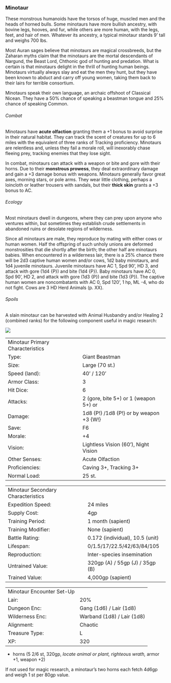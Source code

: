 ### Minotaur

These monstrous humanoids have the torsos of huge, muscled men and the heads of horned bulls. Some minotaurs have more bullish ancestry, with bovine legs, hooves, and fur, while others are more human, with the legs, feet, and hair of men. Whatever its ancestry, a typical minotaur stands 9’ tall and weighs 700 lbs.

Most Auran sages believe that minotaurs are magical crossbreeds, but the Zaharan myths claim that the minotaurs are the mortal descendants of Nargund, the Beast Lord, Chthonic god of hunting and predation. What is certain is that minotaurs delight in the thrill of hunting human beings. Minotaurs virtually always slay and eat the men they hunt, but they have been known to abduct and carry off young women, taking them back to their lairs for terrible consortium.

Minotaurs speak their own language, an archaic offshoot of Classical Nicean. They have a 50% chance of speaking a beastman tongue and 25% chance of speaking Common.

###### Combat

Minotaurs have **acute olfaction** granting them a +1 bonus to avoid surprise in their natural habitat. They can track the scent of creatures for up to 6 miles with the equivalent of three ranks of Tracking proficiency. Minotaurs are relentless and, unless they fail a morale roll, will inexorably chase fleeing prey, tracking enemies that they lose sight.

In combat, minotaurs can attack with a weapon or bite and gore with their horns. Due to their **monstrous prowess**, they deal extraordinary damage and gain a +3 damage bonus with weapons. Minotaurs generally favor great axes, morning stars, or pole arms. They wear little clothing, perhaps a loincloth or leather trousers with sandals, but their **thick skin** grants a +3 bonus to AC.

###### Ecology

Most minotaurs dwell in dungeons, where they can prey upon anyone who ventures within, but sometimes they establish crude settlements in abandoned ruins or desolate regions of wilderness.

Since all minotaurs are male, they reproduce by mating with either cows or human women. Half the offspring of such unholy unions are deformed monstrosities that die shortly after the birth; the other half are minotaurs babies. When encountered in a wilderness lair, there is a 25% chance there will be 2d3 captive human women and/or cows, 1d2 baby minotaurs, and 1d4 juvenile minotaurs. Juvenile minotaurs have AC 1, Spd 90’, HD 3, and attack with gore (1d4 {P}) and bite (1d4 {P}). Baby minotaurs have AC 0, Spd 90’, HD 2, and attack with gore (1d3 {P}) and bite (1d3 {P}). The captive human women are noncombatants with AC 0, Spd 120’, 1 hp, ML -4, who do not fight. Cows are 3 HD Herd Animals (p. XX).

###### Spoils

A slain minotaur can be harvested with Animal Husbandry and/or Healing 2 (combined ranks) for the following component useful in magic research:

![](data:image/png;base64...)

|  |  |
| --- | --- |
| Minotaur Primary Characteristics | |
| Type: | Giant Beastman |
| Size: | Large (70 st.) |
| Speed (land): | 40’ / 120’ |
| Armor Class: | 3 |
| Hit Dice: | 6 |
| Attacks: | 2 (gore, bite 5+) or 1 (weapon 5+) or |
| Damage: | 1d8 {P!} /1d8 {P!} or  by weapon +3 {W!} |
| Save: | F6 |
| Morale: | +4 |
| Vision: | Lightless Vision (60’), Night Vision |
| Other Senses: | Acute Olfaction |
| Proficiencies: | Caving 3+, Tracking 3+ |
| Normal Load: | 25 st. |

|  |  |
| --- | --- |
| Minotaur Secondary Characteristics | |
| Expedition Speed: | 24 miles |
| Supply Cost: | 4gp |
| Training Period: | 1 month (sapient) |
| Training Modifier: | None (sapient) |
| Battle Rating: | 0.172 (individual), 10.5 (unit) |
| Lifespan: | 0/1.5/17/22.5/42/63/84/105 |
| Reproduction: | Inter-species insemination |
| Untrained Value: | 320gp (A) / 55gp (J) / 35gp (B) |
| Trained Value: | 4,000gp (sapient) |

|  |  |
| --- | --- |
| Minotaur Encounter Set-Up | |
| Lair: | 20% |
| Dungeon Enc: | Gang (1d6) / Lair (1d8) |
| Wilderness Enc: | Warband (1d8) / Lair (1d8) |
| Alignment: | Chaotic |
| Treasure Type: | L |
| XP: | 320 |

* horns (5 2/6 st, 320gp, *locate animal or plant, righteous wrath,* armor +1, weapon +2)

If not used for magic research, a minotaur’s two horns each fetch 4d6gp and weigh 1 st per 80gp value.

